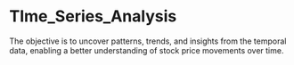 # TIme_Series_Analysis
The objective is to uncover patterns, trends, and insights from the temporal data, enabling a better understanding of stock price movements over time.
